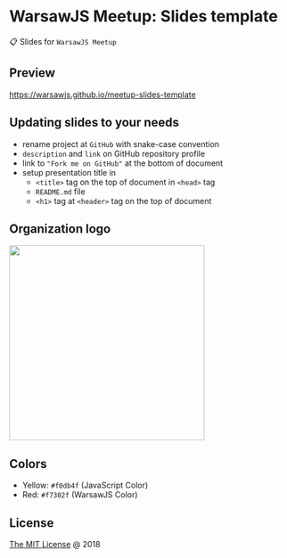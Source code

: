 # WarsawJS Meetup: Slides template

:clipboard: Slides for `WarsawJS Meetup`

## Preview

<https://warsawjs.github.io/meetup-slides-template>

## Updating slides to your needs

* rename project at `GitHub` with snake-case convention
* `description` and `link` on GitHub repository profile
* link to `"Fork me on GitHub"` at the bottom of document
* setup presentation title in
    + `<title>` tag on the top of document in `<head>` tag
    + `README.md` file
    + `<h1>` tag at `<header>` tag on the top of document

## Organization logo

<img src="./vendors/shower-warsawjs/images/logo.svg" width="350"/>

## Colors

* Yellow: `#f0db4f` (JavaScript Color)
* Red: `#f7302f` (WarsawJS Color)

## License

[The MIT License](http://en.wikipedia.org/wiki/MIT_License) @ 2018
